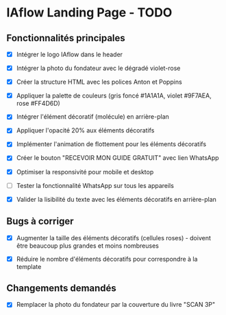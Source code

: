 # IAflow Landing Page - TODO

## Fonctionnalités principales
- [x] Intégrer le logo IAflow dans le header
- [x] Intégrer la photo du fondateur avec le dégradé violet-rose
- [x] Créer la structure HTML avec les polices Anton et Poppins
- [x] Appliquer la palette de couleurs (gris foncé #1A1A1A, violet #9F7AEA, rose #FF4D6D)
- [x] Intégrer l'élément décoratif (molécule) en arrière-plan
- [x] Appliquer l'opacité 20% aux éléments décoratifs
- [x] Implémenter l'animation de flottement pour les éléments décoratifs
- [x] Créer le bouton "RECEVOIR MON GUIDE GRATUIT" avec lien WhatsApp
- [x] Optimiser la responsivité pour mobile et desktop
- [ ] Tester la fonctionnalité WhatsApp sur tous les appareils
- [x] Valider la lisibilité du texte avec les éléments décoratifs en arrière-plan



## Bugs à corriger
- [x] Augmenter la taille des éléments décoratifs (cellules roses) - doivent être beaucoup plus grandes et moins nombreuses
- [x] Réduire le nombre d'éléments décoratifs pour correspondre à la template



## Changements demandés
- [x] Remplacer la photo du fondateur par la couverture du livre "SCAN 3P"

